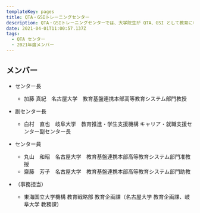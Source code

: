 ```yaml
---
templateKey: pages
title: QTA・GSIトレーニングセンター
description: QTA・GSIトレーニングセンターでは、大学院生が QTA、GSI として教育に参画するための体制の構築、育成研修を実施します。
date: 2021-04-01T11:00:57.137Z
tags:
  - QTA センター
  - 2021年度メンバー
---
```

## メンバー

* センター長

  * 加藤  真紀　名古屋大学　教育基盤連携本部高等教育システム部門教授
* 副センター長

  * 白村　直也　岐阜大学　教育推進・学生支援機構 キャリア・就職支援センター副センター長
* センター員

  * 丸山　和昭　名古屋大学　教育基盤連携本部高等教育システム部門准教授　
  * 齋藤　芳子　名古屋大学　教育基盤連携本部高等教育システム部門助教　
* （事務担当）

  * 東海国立大学機構 教育戦略部 教育企画課（名古屋大学 教育企画課、岐阜大学 教務課）